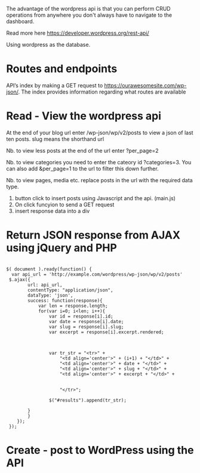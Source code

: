 The advantage of the wordpress api is that you can perform CRUD operations from anywhere you don't always have to navigate to the dashboard.

Read more here https://developer.wordpress.org/rest-api/

Using wordpress as the database.

Routes and endpoints
=====================

API’s index by making a GET request to https://ourawesomesite.com/wp-json/. The index provides information regarding what routes are available 

Read - View the wordpress api
======================

At the end of your blog url enter /wp-json/wp/v2/posts to view a json of last ten posts. slug means the shorthand url

Nb. to view less posts at the end of the url enter ?per_page=2

Nb. to view categories you need to enter the cateory id ?categories=3.  You can also add &per_page=1 to the url to filter this down further.

Nb. to view pages, media etc. replace posts in the url with the required data type.

1. button click to insert posts using Javascript and the api. (main.js)
2. On click funcyion to send a GET request
3. insert response data into a div

Return JSON response from AJAX using jQuery and PHP
===================================================

```

$( document ).ready(function() {
  var api_url = 'http://example.com/wordpress/wp-json/wp/v2/posts'
 $.ajax({
        url: api_url,
        contentType: "application/json",
        dataType: 'json',
        success: function(response){
            var len = response.length;
            for(var i=0; i<len; i++){
                var id = response[i].id;
                var date = response[i].date;
                var slug = response[i].slug;
                var excerpt = response[i].excerpt.rendered;
                
                

                var tr_str = "<tr>" +
                    "<td align='center'>" + (i+1) + "</td>" +
                    "<td align='center'>" + date + "</td>" +
                    "<td align='center'>" + slug + "</td>" +
                    "<td align='center'>" + excerpt + "</td>" +
                    
                    
                    "</tr>";

                $("#results").append(tr_str);       
                
        }    
        } 
    });
 });

```
Create - post to WordPress using the API
========================================
